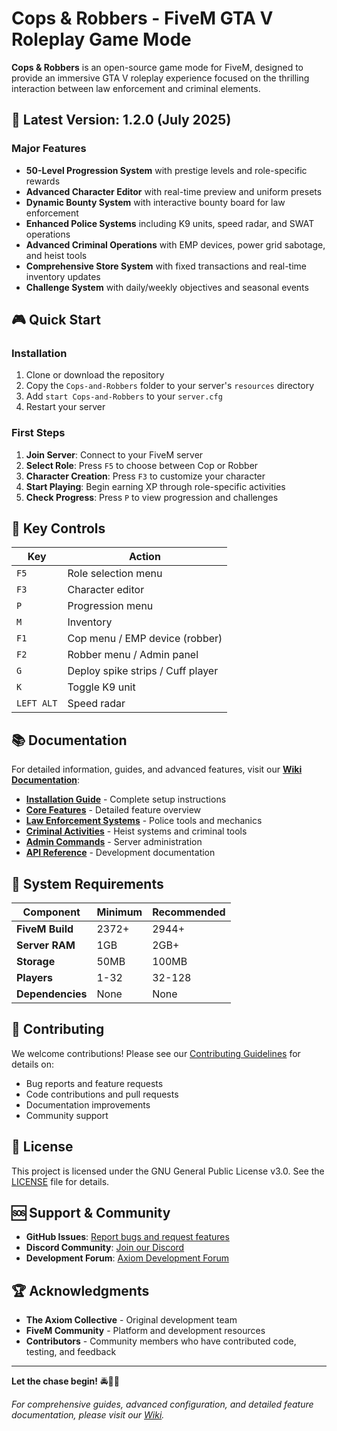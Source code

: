 # Cops & Robbers - FiveM GTA V Roleplay Game Mode

**Cops & Robbers** is an open-source game mode for FiveM, designed to provide an immersive GTA V roleplay experience focused on the thrilling interaction between law enforcement and criminal elements.

## 🚀 Latest Version: 1.2.0 (July 2025)

### Major Features
- **50-Level Progression System** with prestige levels and role-specific rewards
- **Advanced Character Editor** with real-time preview and uniform presets
- **Dynamic Bounty System** with interactive bounty board for law enforcement
- **Enhanced Police Systems** including K9 units, speed radar, and SWAT operations
- **Advanced Criminal Operations** with EMP devices, power grid sabotage, and heist tools
- **Comprehensive Store System** with fixed transactions and real-time inventory updates
- **Challenge System** with daily/weekly objectives and seasonal events

## 🎮 Quick Start

### Installation
1. Clone or download the repository
2. Copy the `Cops-and-Robbers` folder to your server's `resources` directory
3. Add `start Cops-and-Robbers` to your `server.cfg`
4. Restart your server

### First Steps
1. **Join Server**: Connect to your FiveM server
2. **Select Role**: Press `F5` to choose between Cop or Robber
3. **Character Creation**: Press `F3` to customize your character
4. **Start Playing**: Begin earning XP through role-specific activities
5. **Check Progress**: Press `P` to view progression and challenges

## 🎯 Key Controls

| Key | Action |
|-----|--------|
| `F5` | Role selection menu |
| `F3` | Character editor |
| `P` | Progression menu |
| `M` | Inventory |
| `F1` | Cop menu / EMP device (robber) |
| `F2` | Robber menu / Admin panel |
| `G` | Deploy spike strips / Cuff player |
| `K` | Toggle K9 unit |
| `LEFT ALT` | Speed radar |

## 📚 Documentation

For detailed information, guides, and advanced features, visit our **[Wiki Documentation](docs/Home.md)**:

- **[Installation Guide](docs/Installation-Guide.md)** - Complete setup instructions
- **[Core Features](docs/Core-Features.md)** - Detailed feature overview
- **[Law Enforcement Systems](docs/Law-Enforcement-Systems.md)** - Police tools and mechanics
- **[Criminal Activities](docs/Criminal-Activities.md)** - Heist systems and criminal tools
- **[Admin Commands](docs/Admin-Commands.md)** - Server administration
- **[API Reference](docs/API-Reference.md)** - Development documentation

## 🔧 System Requirements

| Component | Minimum | Recommended |
|-----------|---------|-------------|
| **FiveM Build** | 2372+ | 2944+ |
| **Server RAM** | 1GB | 2GB+ |
| **Storage** | 50MB | 100MB |
| **Players** | 1-32 | 32-128 |
| **Dependencies** | None | None |

## 🤝 Contributing

We welcome contributions! Please see our [Contributing Guidelines](CONTRIBUTING.md) for details on:
- Bug reports and feature requests
- Code contributions and pull requests
- Documentation improvements
- Community support

## 📝 License

This project is licensed under the GNU General Public License v3.0. See the [LICENSE](LICENSE) file for details.

## 🆘 Support & Community

- **GitHub Issues**: [Report bugs and request features](https://github.com/Indom-hub/Cops-and-Robbers/issues)
- **Discord Community**: [Join our Discord](https://discord.gg/Kw5ndrWXfT)
- **Development Forum**: [Axiom Development Forum](https://forum.axiomrp.dev/)

## 🏆 Acknowledgments

- **The Axiom Collective** - Original development team
- **FiveM Community** - Platform and development resources
- **Contributors** - Community members who have contributed code, testing, and feedback

---

**Let the chase begin!** 🚔💨🔫

*For comprehensive guides, advanced configuration, and detailed feature documentation, please visit our [Wiki](docs/Home.md).*